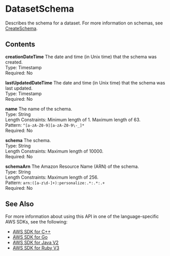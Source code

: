 # DatasetSchema<a name="API_DatasetSchema"></a>

Describes the schema for a dataset\. For more information on schemas, see [CreateSchema](API_CreateSchema.md)\.

## Contents<a name="API_DatasetSchema_Contents"></a>

 **creationDateTime**   <a name="personalize-Type-DatasetSchema-creationDateTime"></a>
The date and time \(in Unix time\) that the schema was created\.  
Type: Timestamp  
Required: No

 **lastUpdatedDateTime**   <a name="personalize-Type-DatasetSchema-lastUpdatedDateTime"></a>
The date and time \(in Unix time\) that the schema was last updated\.  
Type: Timestamp  
Required: No

 **name**   <a name="personalize-Type-DatasetSchema-name"></a>
The name of the schema\.  
Type: String  
Length Constraints: Minimum length of 1\. Maximum length of 63\.  
Pattern: `^[a-zA-Z0-9][a-zA-Z0-9\-_]*`   
Required: No

 **schema**   <a name="personalize-Type-DatasetSchema-schema"></a>
The schema\.  
Type: String  
Length Constraints: Maximum length of 10000\.  
Required: No

 **schemaArn**   <a name="personalize-Type-DatasetSchema-schemaArn"></a>
The Amazon Resource Name \(ARN\) of the schema\.  
Type: String  
Length Constraints: Maximum length of 256\.  
Pattern: `arn:([a-z\d-]+):personalize:.*:.*:.+`   
Required: No

## See Also<a name="API_DatasetSchema_SeeAlso"></a>

For more information about using this API in one of the language\-specific AWS SDKs, see the following:
+  [AWS SDK for C\+\+](https://docs.aws.amazon.com/goto/SdkForCpp/personalize-2018-05-22/DatasetSchema) 
+  [AWS SDK for Go](https://docs.aws.amazon.com/goto/SdkForGoV1/personalize-2018-05-22/DatasetSchema) 
+  [AWS SDK for Java V2](https://docs.aws.amazon.com/goto/SdkForJavaV2/personalize-2018-05-22/DatasetSchema) 
+  [AWS SDK for Ruby V3](https://docs.aws.amazon.com/goto/SdkForRubyV3/personalize-2018-05-22/DatasetSchema) 